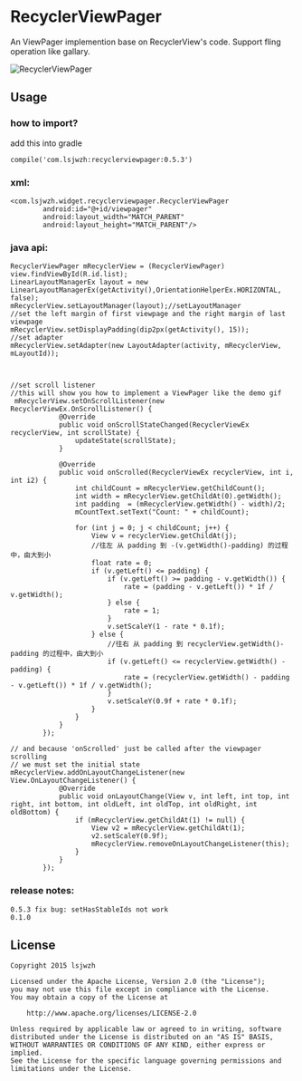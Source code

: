 # RecyclerViewPager
An ViewPager implemention base on RecyclerView's code. Support fling operation like gallary.

![RecyclerViewPager](https://github.com/lsjwzh/RecyclerViewPager/blob/master/demo.gif)
## Usage

### how to import?
add this into gradle

    compile('com.lsjwzh:recyclerviewpager:0.5.3')


### xml:

```
<com.lsjwzh.widget.recyclerviewpager.RecyclerViewPager
        android:id="@+id/viewpager"
        android:layout_width="MATCH_PARENT"
        android:layout_height="MATCH_PARENT"/>
```

### java api:
```
RecyclerViewPager mRecyclerView = (RecyclerViewPager) view.findViewById(R.id.list);
LinearLayoutManagerEx layout = new LinearLayoutManagerEx(getActivity(),OrientationHelperEx.HORIZONTAL, false);
mRecyclerView.setLayoutManager(layout);//setLayoutManager
//set the left margin of first viewpage and the right margin of last viewpage
mRecyclerView.setDisplayPadding(dip2px(getActivity(), 15));
//set adapter
mRecyclerView.setAdapter(new LayoutAdapter(activity, mRecyclerView, mLayoutId));



//set scroll listener
//this will show you how to implement a ViewPager like the demo gif
 mRecyclerView.setOnScrollListener(new RecyclerViewEx.OnScrollListener() {
            @Override
            public void onScrollStateChanged(RecyclerViewEx recyclerView, int scrollState) {
                updateState(scrollState);
            }

            @Override
            public void onScrolled(RecyclerViewEx recyclerView, int i, int i2) {
                int childCount = mRecyclerView.getChildCount();
                int width = mRecyclerView.getChildAt(0).getWidth();
                int padding  = (mRecyclerView.getWidth() - width)/2;
                mCountText.setText("Count: " + childCount);

                for (int j = 0; j < childCount; j++) {
                    View v = recyclerView.getChildAt(j);
                    //往左 从 padding 到 -(v.getWidth()-padding) 的过程中，由大到小
                    float rate = 0;
                    if (v.getLeft() <= padding) {
                        if (v.getLeft() >= padding - v.getWidth()) {
                            rate = (padding - v.getLeft()) * 1f / v.getWidth();
                        } else {
                            rate = 1;
                        }
                        v.setScaleY(1 - rate * 0.1f);
                    } else {
                        //往右 从 padding 到 recyclerView.getWidth()-padding 的过程中，由大到小
                        if (v.getLeft() <= recyclerView.getWidth() - padding) {
                            rate = (recyclerView.getWidth() - padding - v.getLeft()) * 1f / v.getWidth();
                        }
                        v.setScaleY(0.9f + rate * 0.1f);
                    }
                }
            }
        });

// and because 'onScrolled' just be called after the viewpager scrolling
// we must set the initial state 
mRecyclerView.addOnLayoutChangeListener(new View.OnLayoutChangeListener() {
            @Override
            public void onLayoutChange(View v, int left, int top, int right, int bottom, int oldLeft, int oldTop, int oldRight, int oldBottom) {
                if (mRecyclerView.getChildAt(1) != null) {
                    View v2 = mRecyclerView.getChildAt(1);
                    v2.setScaleY(0.9f);
                    mRecyclerView.removeOnLayoutChangeListener(this);
                }
            }
        });

```
### release notes:
    0.5.3 fix bug: setHasStableIds not work
	0.1.0



License
-------

    Copyright 2015 lsjwzh

    Licensed under the Apache License, Version 2.0 (the "License");
    you may not use this file except in compliance with the License.
    You may obtain a copy of the License at

        http://www.apache.org/licenses/LICENSE-2.0

    Unless required by applicable law or agreed to in writing, software
    distributed under the License is distributed on an "AS IS" BASIS,
    WITHOUT WARRANTIES OR CONDITIONS OF ANY KIND, either express or implied.
    See the License for the specific language governing permissions and
    limitations under the License.
